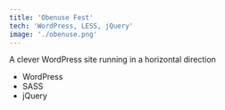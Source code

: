 ```yaml
---
title: 'Obenuse Fest'
tech: 'WordPress, LESS, jQuery'
image: './obenuse.png'
---
```


A clever WordPress site running in a horizontal direction

- WordPress
- SASS
- jQuery
